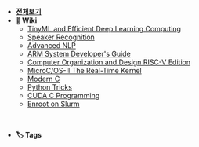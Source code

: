 - [**전체보기**](dashboard.md)
- **📙 Wiki**
  - [TinyML and Efficient Deep Learning Computing](MIT-Efficient-AI/notes/)
  - [Speaker Recognition](notes/udemy-speaker/README.md)
  - [Advanced NLP](notes/cs11-711/README.md)
  - [ARM System Developer's Guide](arm-system-developers-guide/notes/)
  - [Computer Organization and Design RISC-V Edition](COD-RISC-V/notes/)
  - [MicroC/OS-II The Real-Time Kernel](MicroC_OS-II/notes/)
  - [Modern C](notes/modern-c/README.md)
  - [Python Tricks](notes/python-trick/README.md)
  - [CUDA C Programming](notes/pro-cuda-c/README.md)
  - [Enroot on Slurm](notes/enroot-slurm/README.md)

<br/>

- **🏷️ Tags**
<!-- tag-list -->

<br/>
<br/> 

<div class="clock-container">
    <div class="date"></div>
    <div class="time"></div>
</div>